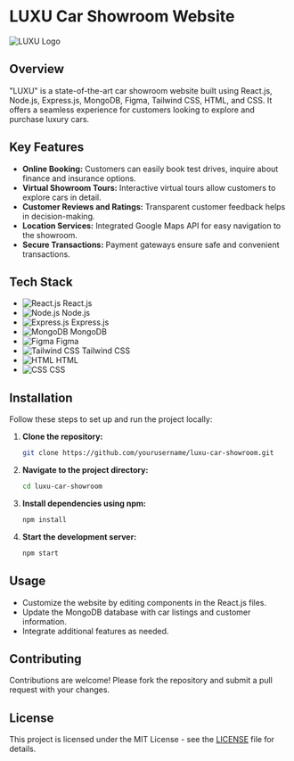 # LUXU Car Showroom Website

![LUXU Logo](link/to/your/logo.png)

## Overview

"LUXU" is a state-of-the-art car showroom website built using React.js, Node.js, Express.js, MongoDB, Figma, Tailwind CSS, HTML, and CSS. It offers a seamless experience for customers looking to explore and purchase luxury cars.

## Key Features

- **Online Booking:** Customers can easily book test drives, inquire about finance and insurance options.
- **Virtual Showroom Tours:** Interactive virtual tours allow customers to explore cars in detail.
- **Customer Reviews and Ratings:** Transparent customer feedback helps in decision-making.
- **Location Services:** Integrated Google Maps API for easy navigation to the showroom.
- **Secure Transactions:** Payment gateways ensure safe and convenient transactions.

## Tech Stack

- ![React.js](https://img.icons8.com/color/48/000000/react-native.png) React.js
- ![Node.js](https://img.icons8.com/color/48/000000/nodejs.png) Node.js
- ![Express.js](https://img.icons8.com/color/48/000000/express.png) Express.js 
- ![MongoDB](https://img.icons8.com/color/48/000000/mongodb.png) MongoDB
- ![Figma](https://img.icons8.com/color/48/000000/figma--v1.png) Figma
- ![Tailwind CSS](https://img.icons8.com/color/48/000000/tailwind-css.png) Tailwind CSS
- ![HTML](https://img.icons8.com/color/48/000000/html-5--v1.png) HTML
- ![CSS](https://img.icons8.com/color/48/000000/css3.png) CSS

## Installation

Follow these steps to set up and run the project locally:

1. **Clone the repository:**
   ```sh
   git clone https://github.com/yourusername/luxu-car-showroom.git
2. **Navigate to the project directory:**
    ```sh
    cd luxu-car-showroom
3. **Install dependencies using npm:**
   ```sh
   npm install
4. **Start the development server:**
   ```sh
   npm start

   
## Usage

- Customize the website by editing components in the React.js files.
- Update the MongoDB database with car listings and customer information.
- Integrate additional features as needed.

## Contributing

Contributions are welcome! Please fork the repository and submit a pull request with your changes.

## License

This project is licensed under the MIT License - see the [LICENSE](link/to/your/license/file) file for details.
